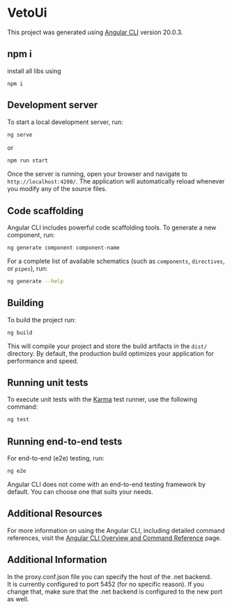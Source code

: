 # VetoUi

This project was generated using [Angular CLI](https://github.com/angular/angular-cli) version 20.0.3.

## npm i

install all libs using

```npm
npm i
```

## Development server

To start a local development server, run:

```bash
ng serve
```
or 

```bash
npm run start
```

Once the server is running, open your browser and navigate to `http://localhost:4200/`. The application will automatically reload whenever you modify any of the source files.

## Code scaffolding

Angular CLI includes powerful code scaffolding tools. To generate a new component, run:

```bash
ng generate component component-name
```

For a complete list of available schematics (such as `components`, `directives`, or `pipes`), run:

```bash
ng generate --help
```

## Building

To build the project run:

```bash
ng build
```

This will compile your project and store the build artifacts in the `dist/` directory. By default, the production build optimizes your application for performance and speed.

## Running unit tests

To execute unit tests with the [Karma](https://karma-runner.github.io) test runner, use the following command:

```bash
ng test
```

## Running end-to-end tests

For end-to-end (e2e) testing, run:

```bash
ng e2e
```

Angular CLI does not come with an end-to-end testing framework by default. You can choose one that suits your needs.

## Additional Resources

For more information on using the Angular CLI, including detailed command references, visit the [Angular CLI Overview and Command Reference](https://angular.dev/tools/cli) page.

## Additional Information

In the proxy.conf.json file you can specify the host of the .net backend.  
It is currently configured to port 5452 (for no specific reason).
If you change that, make sure that the .net backend is configured to the new port as well.